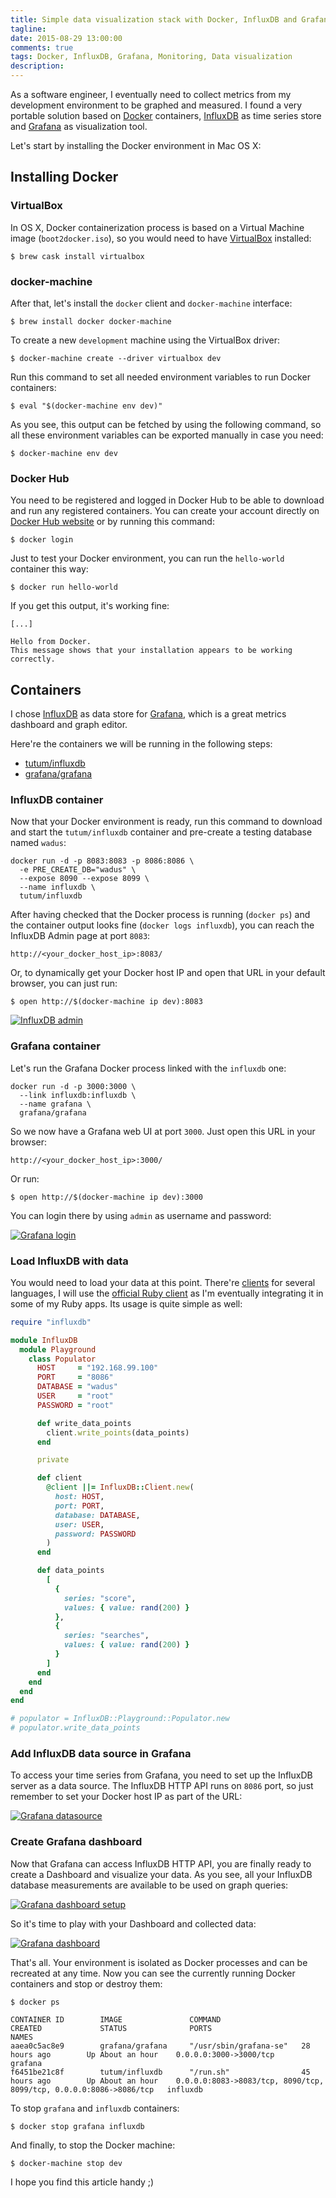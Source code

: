 ```yaml
---
title: Simple data visualization stack with Docker, InfluxDB and Grafana
tagline:
date: 2015-08-29 13:00:00
comments: true
tags: Docker, InfluxDB, Grafana, Monitoring, Data visualization
description:
---
```


As a software engineer, I eventually need to collect metrics from my development environment to be graphed and measured. I found a very portable solution based on [Docker](https://www.docker.com/) containers, [InfluxDB](https://influxdb.com/) as time series store and [Grafana](http://grafana.org/) as visualization tool.

Let's start by installing the Docker environment in Mac OS X:

## Installing Docker

### VirtualBox

In OS X, Docker containerization process is based on a Virtual Machine image (`boot2docker.iso`), so you would need to have [VirtualBox](https://www.virtualbox.org/) installed:

```shell
$ brew cask install virtualbox
```

### docker-machine

After that, let's install the `docker` client and `docker-machine` interface:

```shell
$ brew install docker docker-machine
```

To create a new `development` machine using the VirtualBox driver:

```shell
$ docker-machine create --driver virtualbox dev
```

Run this command to set all needed environment variables to run Docker containers:

```shell
$ eval "$(docker-machine env dev)"
```

As you see, this output can be fetched by using the following command, so all these environment variables can be exported manually in case you need:

```shell
$ docker-machine env dev
```

### Docker Hub

You need to be registered and logged in Docker Hub to be able to download and run any registered containers. You can create your account directly on [Docker Hub website](https://hub.docker.com/) or by running this command:

```shell
$ docker login
```

Just to test your Docker environment, you can run the `hello-world` container this way:

```shell
$ docker run hello-world
```

If you get this output, it's working fine:

```
[...]

Hello from Docker.
This message shows that your installation appears to be working correctly.
```

## Containers

I chose [InfluxDB](https://influxdb.com/) as data store for [Grafana](http://grafana.org/), which is a great metrics dashboard and graph editor.

Here're the containers we will be running in the following steps:

- [tutum/influxdb](https://hub.docker.com/r/tutum/influxdb/)
- [grafana/grafana](https://hub.docker.com/r/grafana/grafana/)

### InfluxDB container

Now that your Docker environment is ready, run this command to download and start the `tutum/influxdb` container and pre-create a testing database named `wadus`:

```shell
docker run -d -p 8083:8083 -p 8086:8086 \
  -e PRE_CREATE_DB="wadus" \
  --expose 8090 --expose 8099 \
  --name influxdb \
  tutum/influxdb
```

After having checked that the Docker process is running (`docker ps`) and the container output looks fine (`docker logs influxdb`), you can reach the InfluxDB Admin page at port `8083`:

```
http://<your_docker_host_ip>:8083/
```

Or, to dynamically get your Docker host IP and open that URL in your default browser, you can just run:

```shell
$ open http://$(docker-machine ip dev):8083
```

[![InfluxDB admin](2015-08-29-simple-data-visualization-stack-with-docker-influxdb-and-grafana/influxdb-admin.jpg)](2015-08-29-simple-data-visualization-stack-with-docker-influxdb-and-grafana/influxdb-admin.jpg)

### Grafana container

Let's run the Grafana Docker process linked with the `influxdb` one:

```shell
docker run -d -p 3000:3000 \
  --link influxdb:influxdb \
  --name grafana \
  grafana/grafana
```

So we now have a Grafana web UI at port `3000`. Just open this URL in your browser:

```
http://<your_docker_host_ip>:3000/
```

Or run:

```shell
$ open http://$(docker-machine ip dev):3000
```

You can login there by using `admin` as username and password:

[![Grafana login](2015-08-29-simple-data-visualization-stack-with-docker-influxdb-and-grafana/grafana-login.jpg)](2015-08-29-simple-data-visualization-stack-with-docker-influxdb-and-grafana/grafana-login.jpg)

### Load InfluxDB with data

You would need to load your data at this point. There're [clients](https://influxdb.com/docs/v0.9/clients/api.html) for several languages, I will use the [official Ruby client](https://github.com/influxdb/influxdb-ruby) as I'm eventually integrating it in some of my Ruby apps. Its usage is quite simple as well:

```ruby
require "influxdb"

module InfluxDB
  module Playground
    class Populator
      HOST     = "192.168.99.100"
      PORT     = "8086"
      DATABASE = "wadus"
      USER     = "root"
      PASSWORD = "root"

      def write_data_points
        client.write_points(data_points)
      end

      private

      def client
        @client ||= InfluxDB::Client.new(
          host: HOST,
          port: PORT,
          database: DATABASE,
          user: USER,
          password: PASSWORD
        )
      end

      def data_points
        [
          {
            series: "score",
            values: { value: rand(200) }
          },
          {
            series: "searches",
            values: { value: rand(200) }
          }
        ]
      end
    end
  end
end

# populator = InfluxDB::Playground::Populator.new
# populator.write_data_points
```

### Add InfluxDB data source in Grafana

To access your time series from Grafana, you need to set up the InfluxDB server as a data source. The InfluxDB HTTP API runs on `8086` port, so just remember to set your Docker host IP as part of the URL:

[![Grafana datasource](2015-08-29-simple-data-visualization-stack-with-docker-influxdb-and-grafana/grafana-datasource.jpg)](2015-08-29-simple-data-visualization-stack-with-docker-influxdb-and-grafana/grafana-datasource.jpg)

### Create Grafana dashboard

Now that Grafana can access InfluxDB HTTP API, you are finally ready to create a Dashboard and visualize your data. As you see, all your InfluxDB database measurements are available to be used on graph queries:

[![Grafana dashboard setup](2015-08-29-simple-data-visualization-stack-with-docker-influxdb-and-grafana/grafana-dashboard-setup.jpg)](2015-08-29-simple-data-visualization-stack-with-docker-influxdb-and-grafana/grafana-dashboard-setup.jpg)

So it's time to play with your Dashboard and collected data:

[![Grafana dashboard](2015-08-29-simple-data-visualization-stack-with-docker-influxdb-and-grafana/grafana-dashboard.jpg)](2015-08-29-simple-data-visualization-stack-with-docker-influxdb-and-grafana/grafana-dashboard.jpg)

That's all. Your environment is isolated as Docker processes and can be recreated at any time. Now you can see the currently running Docker containers and stop or destroy them:

```shell
$ docker ps

CONTAINER ID        IMAGE               COMMAND                  CREATED             STATUS              PORTS                                                                NAMES
aaea0c5ac8e9        grafana/grafana     "/usr/sbin/grafana-se"   28 hours ago        Up About an hour    0.0.0.0:3000->3000/tcp                                               grafana
f6451be21c8f        tutum/influxdb      "/run.sh"                45 hours ago        Up About an hour    0.0.0.0:8083->8083/tcp, 8090/tcp, 8099/tcp, 0.0.0.0:8086->8086/tcp   influxdb
```

To stop `grafana` and `influxdb` containers:

```shell
$ docker stop grafana influxdb
```

And finally, to stop the Docker machine:

```shell
$ docker-machine stop dev
```

I hope you find this article handy ;)

